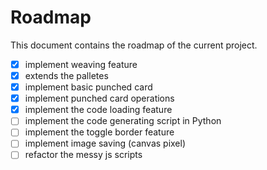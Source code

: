 # Roadmap

This document contains the roadmap of the current project.

- [x] implement weaving feature
- [x] extends the palletes
- [x] implement basic punched card
- [x] implement punched card operations
- [x] implement the code loading feature
- [ ] implement the code generating script in Python
- [ ] implement the toggle border feature
- [ ] implement image saving (canvas pixel)
- [ ] refactor the messy js scripts
